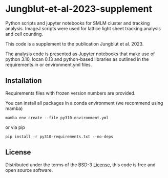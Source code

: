 # Jungblut-et-al-2023-supplement
Python scripts and jupyter notebooks for SMLM cluster and tracking analysis.
ImageJ scripts were used for lattice light sheet tracking analysis and cell counting.

This code is a supplement to the publication Jungblut et al. 2023.

The analysis code is presented as Jupyter notebooks that make use of python 3.10, locan 0.13 and python-based libraries as outlined in the requirements.in or environment.yml files. 

## Installation

Requirements files with frozen version numbers are provided.

You can install all packages in a conda environment (we recommend using mamba)

    mamba env create --file py310-environment.yml

or via pip

    pip install -r py310-requirements.txt --no-deps

## License
Distributed under the terms of the BSD-3 [License](https://github.com/super-resolution/Jungblut-et-al-2023-supplement/blob/main/LICENSE), this code is free and open source software.
